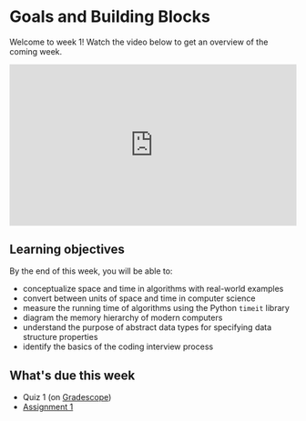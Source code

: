 # Goals and Building Blocks

Welcome to week 1! Watch the video below to get an overview of the coming week.

<div
  style="position: relative; padding-bottom: 56.25%; height: 0;">
  <iframe
    src="https://www.youtube.com/embed/Aa30BnRJ29o"
    title="YouTube video player"
    frameborder="0"
    allow="accelerometer; autoplay; clipboard-write; encrypted-media; gyroscope; picture-in-picture"
    allowfullscreen
    style="position: absolute; top: 0; left: 0; width: 100%; height: 100%;">
  </iframe>
</div>

## Learning objectives

By the end of this week, you will be able to:

- conceptualize space and time in algorithms with real-world examples
- convert between units of space and time in computer science
- measure the running time of algorithms using the Python `timeit` library
- diagram the memory hierarchy of modern computers
- understand the purpose of abstract data types for specifying data structure properties
- identify the basics of the coding interview process

## What's due this week

- Quiz 1 (on [Gradescope](https://www.gradescope.com/))
- [Assignment 1](/lessons/week-01/assignment-1.html)

